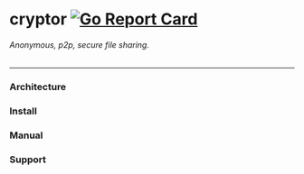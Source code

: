 # cryptor [![Go Report Card](https://goreportcard.com/badge/github.com/thee-engineer/cryptor)](https://goreportcard.com/report/github.com/thee-engineer/cryptor)
###### Anonymous, p2p, secure file sharing.
---


### Architecture
### Install
### Manual
### Support

